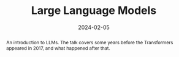 ---
layout: talk
title: "Large Language Models"
date: 2024-02-05
cover_image: "/assets/talks/20240205 Alberto Lumbreras - Large Language Models.png"
pdf_link: "/assets/talks/20240205 Alberto Lumbreras - Large Language Models.pdf"
abstract: "An introduction to LLMs. The talk covers some years before the Transformers appeared in 2017, and what happened after that."
---